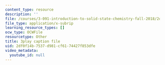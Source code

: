 ```yaml
---
content_type: resource
description: ''
file: /courses/3-091-introduction-to-solid-state-chemistry-fall-2018/2df0f14b7537d981cf6174427f853dfe_7_IoLAXtQ3k.srt
file_type: application/x-subrip
learning_resource_types: []
ocw_type: OCWFile
resourcetype: Other
title: 3play caption file
uid: 2df0f14b-7537-d981-cf61-74427f853dfe
video_metadata:
  youtube_id: null
---
```

